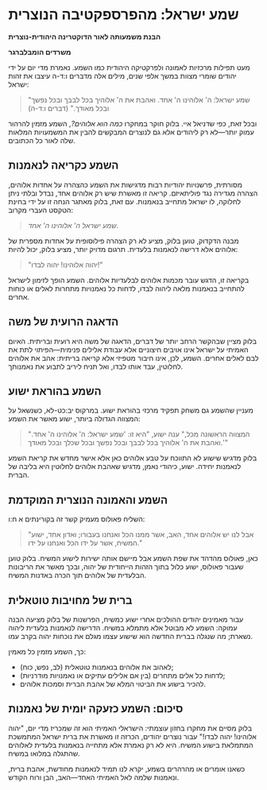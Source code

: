# שמע ישראל: מהפרספקטיבה הנוצרית

**הבנת משמעותה לאור הדוקטרינה היהודית-נוצרית**

**משרדים הומבלברגר**

מעט תפילות מרכזיות לאמונה ולפרקטיקה היהודית כמו השמע. נאמרת מדי יום על ידי יהודים שומרי מצוות במשך אלפי שנים, מילים אלה מדברים ו:ד-ה עיצבו את זהות ישראל:

> "שמע ישראל: ה' אלוהינו ה' אחד. ואהבת את ה' אלוהיך בכל לבבך ובכל נפשך ובכל מאודך." (דברים ו:ד-ה)

ובכל זאת, כפי שדניאל איי. בלוק חוקר במחקרו *כמה הוא אלוהים?*, השמע מזמין להרהור עמוק יותר—לא רק ליהודים אלא גם לנוצרים המבקשים להבין את המשמעויות המלאות שלה לאור כל הכתובים.

## השמע כקריאה לנאמנות

מסורתית, פרשנויות יהודיות רבות מדגישות את השמע כהצהרה על אחדות אלוהים, הצהרה מגדירה נגד פוליתאיזם. קריאה זו מאשרת שיש רק אלוהים אחד, נבדל ובלתי ניתן לחלוקה, לו ישראל מתחייב בנאמנות. עם זאת, בלוק מאתגר הנחה זו על ידי בחינת הטקסט העברי מקרוב:

> *שמע ישראל ה' אלוהינו ה' אחד*.

מבנה הדקדוק, טוען בלוק, מציע לא רק הצהרה פילוסופית על אחדות מספרית של אלוהים אלא דרישה לנאמנות בלעדית. תרגום מדויק יותר, מציע בלוק, יכול להיות:

> "יהוה אלוהינו! יהוה לבדו!"

בקריאה זו, הדגש עובר מכמות אלוהים לבלעדיות אלוהים. השמע הופך לזימון לישראל להתחייב בנאמנות מלאה ליהוה לבדו, לדחות כל נאמנויות מתחרות לאלים או כוחות אחרים.

## הדאגה הרועית של משה

בלוק מציין שבהקשר הרחב יותר של דברים, הדאגה של משה היא רועית ובריתית. האיום האמיתי על ישראל אינו אויבים חיצוניים אלא עבודת אלילים פנימית—הפיתוי לתת את לבם לאלים אחרים. השמע, לכן, אינו חיבור מטפיזי אלא קריאה בריתית: אהב את אלוהים לחלוטין, עבד אותו לבדו, ואל תניח ליריב לתבוע את נאמנותך.

## השמע בהוראת ישוע

מעניין שהשמע גם משחק תפקיד מרכזי בהוראת ישוע. במרקוס יב:כט-לא, כשנשאל על המצווה הגדולה ביותר, ישוע מאשר את השמע:

> "המצווה הראשונה מכל," ענה ישוע, "היא זו: 'שמע ישראל: ה' אלוהינו ה' אחד. ואהבת את ה' אלוהיך בכל לבבך ובכל נפשך ובכל שכלך ובכל מאודך.'"

בלוק מדגיש שישוע לא התווכח על טבע אלוהים כאן אלא אישר מחדש את קריאת השמע לנאמנות יחידה. ישוע, כיהודי נאמן, מדגיש שאהבת אלוהים לחלוטין היא בליבה של הברית.

## השמע והאמונה הנוצרית המוקדמת

השליח פאולוס מעמיק קשר זה בקורינתים א ח:ו:

> "אבל לנו יש אלוהים אחד, האב, אשר ממנו הכל ואנחנו בעבורו; ואדון אחד, ישוע המשיח, אשר על ידו הכל ואנחנו על ידו."

כאן, פאולוס מהדהד את שפת השמע אבל מיישם אותה ישירות לישוע המשיח. בלוק טוען שעבור פאולוס, ישוע כלול בתוך הזהות הייחודית של יהוה, ובכך מאשר את הריבונות הבלעדית של אלוהים תוך הכרה באדנות המשיח.

## ברית של מחויבות טוטאלית

עבור מאמינים יהודים ההולכים אחרי ישוע כמשיח, הפרשנות של בלוק מציעה הבנה עמוקה: השמע לא מבוטל אלא מתמלא במשיח. הדרישה לנאמנות בלעדית ליהוה נשארת; מה שנגלה בברית החדשה הוא שישוע עצמו מגלם את נוכחות יהוה בקרב עמו.

כך, השמע מזמין כל מאמין:

* לאהוב את אלוהים בנאמנות טוטאלית (לב, נפש, כוח);
* לדחות כל אלים מתחרים (בין אם אלילים עתיקים או נאמנויות מודרניות);
* להכיר בישוע את הביטוי המלא של אהבת הברית וסמכות אלוהים.

## סיכום: השמע כזעקה יומית של נאמנות

בלוק מסיים את מחקרו בחזון עוצמתי: הישראלי האמיתי הוא זה שמכריז מדי יום, "יהוה אלוהינו! יהוה לבדו!" עבור נוצרים יהודים, הכרזה זו מאשרת את ברית ישראל המתמשכת המתמלאת בישוע המשיח. היא לא רק נאמרת אלא מתחייה בנאמנות בלעדית לאלוהים שהתגלה במלואו במשיח.

כשאנו אומרים או מהרהרים בשמע, יקרא לנו תמיד לנאמנות מחודשת, אהבת ברית, ונאמנות שלמה לאל האמיתי האחד—האב, הבן ורוח הקודש. 